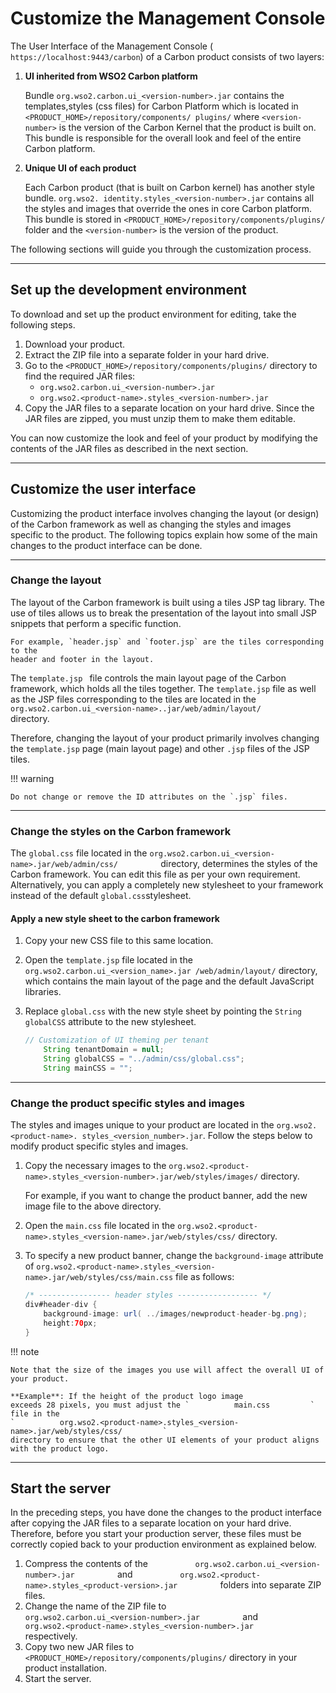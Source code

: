 # Customize the Management Console

The User Interface of the Management Console (
`https://localhost:9443/carbon`) of a Carbon product consists of two layers:

1.  **UI inherited from WSO2 Carbon platform** 

    Bundle `org.wso2.carbon.ui_<version-number>.jar` contains the templates,styles (css files) for 
    Carbon Platform which is located in `<PRODUCT_HOME>/repository/components/ plugins/` where
    `<version-number>` is the version of the Carbon Kernel that the product is built on. This 
    bundle is responsible for the overall look and feel of the entire Carbon platform.
    
    
2.  **Unique UI of each product** 

    Each Carbon product (that is built on Carbon kernel) has another style bundle. 
    `org.wso2. identity.styles_<version-number>.jar` contains all the styles and images that 
    override the ones in core Carbon platform. 
    This bundle is stored in `<PRODUCT_HOME>/repository/components/plugins/` folder and the 
    `<version-number>` is the version of the product.
    


The following sections will guide you through the customization process.

---

## Set up the development environment

To download and set up the product environment for editing, take the
following steps.

1.  Download your product.
2.  Extract the ZIP file into a separate folder in your hard drive.
3.  Go to the `<PRODUCT_HOME>/repository/components/plugins/`
    directory to find the required JAR files:
    -   `org.wso2.carbon.ui_<version-number>.jar`
    -   `org.wso2.<product-name>.styles_<version-number>.jar`
4.  Copy the JAR files to a separate location on your hard drive. Since
    the JAR files are zipped, you must unzip them to make them editable.

You can now customize the look and feel of your product by modifying the
contents of the JAR files as described in the next section.

---

## Customize the user interface

Customizing the product interface involves changing the layout (or design) of
the Carbon framework as well as changing the styles and images specific
to the product. The following topics explain how some of the main
changes to the product interface can be done.

---

### Change the layout

The layout of the Carbon framework is built using a tiles JSP tag
library. The use of tiles allows us to break the presentation of the
layout into small JSP snippets that perform a specific function. 

    For example, `header.jsp` and `footer.jsp` are the tiles corresponding to the
    header and footer in the layout. 

The `template.jsp ` file controls the main layout page of the Carbon framework, 
which holds all the tiles together. The `template.jsp` file as well as 
the JSP files corresponding to the tiles are located in the
`org.wso2.carbon.ui_<version-name>..jar/web/admin/layout/         `
directory.

Therefore, changing the layout of your product primarily involves
changing the `template.jsp` page (main layout page) and other `.jsp` files 
of the JSP tiles.

!!! warning
    
    Do not change or remove the ID attributes on the `.jsp` files.
    
---

### Change the styles on the Carbon framework

The `global.css` file located in the
`org.wso2.carbon.ui_<version-name>.jar/web/admin/css/         `
directory, determines the styles of the Carbon framework. 
You can edit this file as per your own requirement.
Alternatively, you can apply a completely new stylesheet to your
framework instead of the default `global.css`stylesheet.

#### Apply a new style sheet to the carbon framework

1.  Copy your new CSS file to this same location.
2.  Open the `template.jsp` file located in the
    `org.wso2.carbon.ui_<version_name>.jar /web/admin/layout/`
    directory, which contains the main layout of the page and the
    default JavaScript libraries.
3.  Replace `global.css` with the new style sheet
    by pointing the `String globalCSS` attribute
    to the new stylesheet.

    ``` java
    // Customization of UI theming per tenant
        String tenantDomain = null;
        String globalCSS = "../admin/css/global.css";
        String mainCSS = "";
    ```
---

### Change the product specific styles and images

The styles and images unique to your product are located in the
`org.wso2.<product-name>. styles_<version_number>.jar`.
Follow the steps below to modify product specific styles and images.

1.  Copy the necessary images to the
    `org.wso2.<product-name>.styles_<version-number>.jar/web/styles/images/`
    directory. 
    
    For example, if you want to change the product banner,
    add the new image file to the above directory.
    
2.  Open the `main.css` file located in the
    `org.wso2.<product-name>.styles_<version-name>.jar/web/styles/css/`
    directory.
3.  To specify a new product banner, change the
    `background-image` attribute of
    `org.wso2.<product-name>.styles_<version-name>.jar/web/styles/css/main.css`
    file as follows:

    ``` java
    /* ---------------- header styles ------------------ */
    div#header-div {
        background-image: url( ../images/newproduct-header-bg.png);
        height:70px;
    }
    ```

!!! note
    
    Note that the size of the images you use will affect the overall UI of
    your product. 
    
    **Example**: If the height of the product logo image
    exceeds 28 pixels, you must adjust the `          main.css         `
    file in the
    `          org.wso2.<product-name>.styles_<version-name>.jar/web/styles/css/         `
    directory to ensure that the other UI elements of your product aligns
    with the product logo.
    
---

## Start the server

In the preceding steps, you have done the changes to the product
interface after copying the JAR files to a separate location on your
hard drive. Therefore, before you start your production server, these
files must be correctly copied back to your production environment as
explained below.

1.  Compress the contents of the
    `           org.wso2.carbon.ui_<version-number>.jar          ` and
    `           org.wso2.<product-name>.styles_<product-version>.jar          `
    folders into separate ZIP files.
2.  Change the name of the ZIP file to
    `           org.wso2.carbon.ui_<version-number>.jar          ` and
    `           org.wso2.<product-name>.styles_<version-number>.jar          `
    respectively.
3.  Copy two new JAR files to
    `<PRODUCT_HOME>/repository/components/plugins/` directory in
    your product installation.
4.  Start the server.
